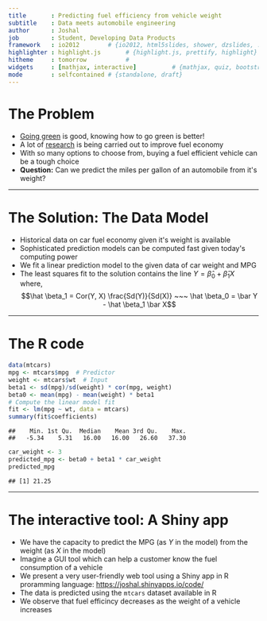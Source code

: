 ```yaml
---
title       : Predicting fuel efficiency from vehicle weight
subtitle    : Data meets automobile engineering
author      : Joshal
job         : Student, Developing Data Products
framework   : io2012        # {io2012, html5slides, shower, dzslides, ...}
highlighter : highlight.js       # {highlight.js, prettify, highlight}
hitheme     : tomorrow           # 
widgets     : [mathjax, interactive]          # {mathjax, quiz, bootstrap}
mode        : selfcontained # {standalone, draft}
---
```


# The Problem

 * [Going green](http://www.fueleconomy.gov/) is good, knowing how to go green is better!
 * A lot of [research](http://www.nasa.gov/offices/ipp/centers/dfrc/news_events/SS-Truck-Aerodynamics.html#.U5abm3Wx15Q) is being carried out to improve fuel economy 
 * With so many options to choose from, buying a fuel efficient vehicle can be a tough choice
 * **Question:** Can we predict the miles per gallon of an automobile from it's weight?

---

# The Solution: The Data Model

 * Historical data on car fuel economy given it's weight is available
 * Sophisticated prediction models can be computed fast given today's computing power
 * We fit a linear prediction model to the given data of car weight and MPG
 * The least squares fit to the solution contains the line $Y = \hat \beta_0 + \hat \beta_1 X$ where,
    $$\hat \beta_1 = Cor(Y, X) \frac{Sd(Y)}{Sd(X)} ~~~ \hat \beta_0 = \bar Y - \hat \beta_1 \bar X$$


---

# The R code


 
 ```r
 data(mtcars)
 mpg <- mtcars$mpg  # Predictor
 weight <- mtcars$wt  # Input
 beta1 <- sd(mpg)/sd(weight) * cor(mpg, weight)
 beta0 <- mean(mpg) - mean(weight) * beta1
 # Compute the linear model fit
 fit <- lm(mpg ~ wt, data = mtcars)
 summary(fit$coefficients)
 ```
 
 ```
 ##    Min. 1st Qu.  Median    Mean 3rd Qu.    Max. 
 ##   -5.34    5.31   16.00   16.00   26.60   37.30
 ```
 
 ```r
 car_weight <- 3
 predicted_mpg <- beta0 + beta1 * car_weight
 predicted_mpg
 ```
 
 ```
 ## [1] 21.25
 ```


---

# The interactive tool: A Shiny app

 * We have the capacity to predict the MPG (as $Y$ in the model) from the weight (as $X$ in the model)
 * Imagine a GUI tool which can help a customer know the fuel consumption of a vehicle
 * We present a very user-friendly web tool using a Shiny app in R proramming language:
 https://joshal.shinyapps.io/code/
 * The data is predicted using the `mtcars` dataset available in R
 * We observe that fuel efficincy decreases as the weight of a vehicle increases

 
